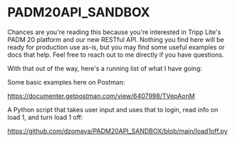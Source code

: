 # PADM20API_SANDBOX

Chances are you're reading this because you're interested in Tripp Lite's PADM 20 platform and our new RESTful API. Nothing you find here will be ready for production use as-is, but you may find some useful examples or docs that help. Feel free to reach out to me directly if you have questions. 

With that out of the way, here's a running list of what I have going:

Some basic examples here on Postman: 

https://documenter.getpostman.com/view/6407998/TVepAonM

A Python script that takes user input and uses that to login, read info on load 1, and turn load 1 off:

https://github.com/dzomaya/PADM20API_SANDBOX/blob/main/load1off.py


